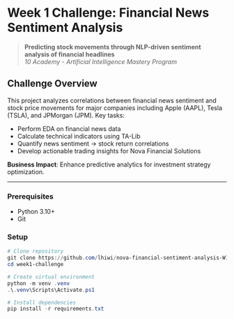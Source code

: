 ﻿# Week 1 Challenge: Financial News Sentiment Analysis

> **Predicting stock movements through NLP-driven sentiment analysis of financial headlines**  
> *10 Academy - Artificial Intelligence Mastery Program*  

##  Challenge Overview
This project analyzes correlations between financial news sentiment and stock price movements for major companies including Apple (AAPL), Tesla (TSLA), and JPMorgan (JPM). Key tasks:

- Perform EDA on financial news data
- Calculate technical indicators using TA-Lib
- Quantify news sentiment → stock return correlations
- Develop actionable trading insights for Nova Financial Solutions

**Business Impact**: Enhance predictive analytics for investment strategy optimization.

---


### Prerequisites
- Python 3.10+
- Git

### Setup
```powershell
# Clone repository
git clone https://github.com/lhiwi/nova-financial-sentiment-analysis-W1.git
cd week1-challenge

# Create virtual environment
python -m venv .venv
.\.venv\Scripts\Activate.ps1

# Install dependencies
pip install -r requirements.txt
